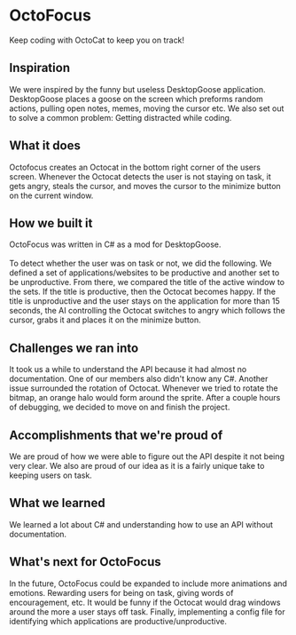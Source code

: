 # OctoFocus
Keep coding with OctoCat to keep you on track!

## Inspiration
We were inspired by the funny but useless DesktopGoose application. DesktopGoose places a goose on the screen which preforms random actions, pulling open notes, memes, moving the cursor etc. We also set out to solve a common problem: Getting distracted while coding.

## What it does
Octofocus creates an Octocat in the bottom right corner of the users screen. Whenever the Octocat detects the user is not staying on task, it gets angry, steals the cursor, and moves the cursor to the minimize button on the current window. 

## How we built it
OctoFocus was written in C# as a mod for DesktopGoose.
<br/>
<br/>
To detect whether the user was on task or not, we did the following. We defined a set of applications/websites to be productive and another set to be unproductive. From there, we compared the title of the active window to the sets. If the title is productive, then the Octocat becomes happy. If the title is unproductive and the user stays on the application for more than 15 seconds, the AI controlling the Octocat switches to angry which follows the cursor, grabs it and places it on the minimize button.

## Challenges we ran into
It took us a while to understand the API because it had almost no documentation. One of our members also didn't know any C#. Another issue surrounded the rotation of Octocat. Whenever we tried to rotate the bitmap, an orange halo would form around the sprite. After  a couple hours of debugging, we decided to move on and finish the project.

## Accomplishments that we're proud of
We are proud of how we were able to figure out the API despite it not being very clear. We also are proud of our idea as it is a fairly unique take to keeping users on task.

## What we learned
We learned a lot about C# and understanding how to use an API without documentation. 


## What's next for OctoFocus
In the future, OctoFocus could be expanded to include more animations and emotions. Rewarding users for being on task, giving words of encouragement, etc. It would be funny if the Octocat would drag windows around the more a user stays off task. Finally, implementing a config file for identifying which applications are productive/unproductive.

